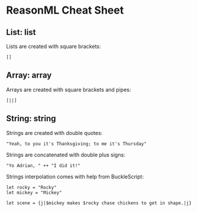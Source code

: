 # ReasonML Cheat Sheet

## List: list

Lists are created with square brackets:

```reason
[]
```
## Array: array

Arrays are created with square brackets and pipes:

```reason
[||]
```

## String: string

Strings are created with double quotes:

```reason
"Yeah, to you it's Thanksgiving; to me it's Thursday"
```

Strings are concatenated with double plus signs:

```reason
"Yo Adrian, " ++ "I did it!"
```

Strings interpolation comes with help from BuckleScript:

```reason
let rocky = "Rocky"
let mickey = "Mickey"

let scene = {j|$mickey makes $rocky chase chickens to get in shape.|j}
```

